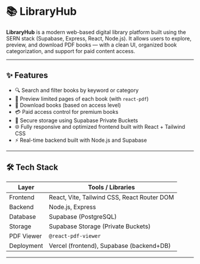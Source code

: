 # 📚 LibraryHub

**LibraryHub** is a modern web-based digital library platform built using the SERN stack (Supabase, Express, React, Node.js). It allows users to explore, preview, and download PDF books — with a clean UI, organized book categorization, and support for paid content access.

---

## ✨ Features

- 🔍 Search and filter books by keyword or category
- 📖 Preview limited pages of each book (with `react-pdf`)
- 💾 Download books (based on access level)
- 💳 Paid access control for premium books
- 🔐 Secure storage using Supabase Private Buckets
- 🌐 Fully responsive and optimized frontend built with React + Tailwind CSS
- ⚡ Real-time backend built with Node.js and Supabase

---

## 🛠️ Tech Stack

| Layer       | Tools / Libraries                            |
|-------------|-----------------------------------------------|
| Frontend    | React, Vite, Tailwind CSS, React Router DOM   |
| Backend     | Node.js, Express                              |
| Database    | Supabase (PostgreSQL)                         |
| Storage     | Supabase Storage (Private Buckets)            |
| PDF Viewer  | `@react-pdf-viewer`                           |
| Deployment  | Vercel (frontend), Supabase (backend+DB)      |

---